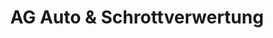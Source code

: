 ---
title: "AG Auto & Schrottverwertung"
url: /bad-sassendorf/ag-auto-und-schrottverwertung/
shop: Autoteile
---
